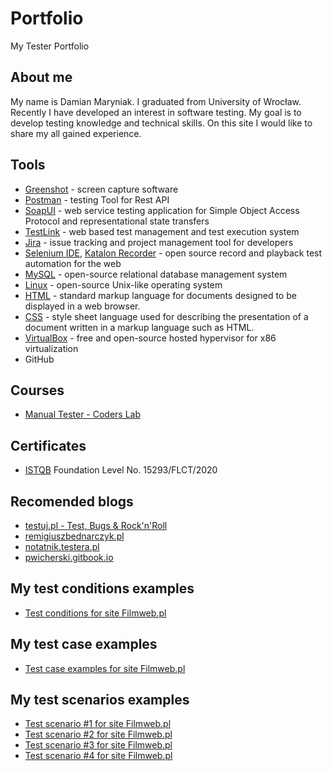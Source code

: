 # Portfolio
My Tester Portfolio
## About me
My name is Damian Maryniak. I graduated from University of Wrocław. Recently I have developed an interest in software testing. My goal is to develop testing knowledge and technical skills. On this site I would like to share my all gained experience. 

## Tools
* [Greenshot](https://getgreenshot.org/) - screen capture software
* [Postman](https://www.postman.com/) - testing Tool for Rest API
* [SoapUI](https://www.soapui.org/tools/soapui/) - web service testing application for Simple Object Access Protocol and representational state transfers
* [TestLink](https://testlink.org/) - web based test management and test execution system
* [Jira](https://www.atlassian.com/software/jira) - issue tracking and project management tool for developers
* [Selenium IDE](https://www.selenium.dev/selenium-ide/), [Katalon Recorder](https://www.katalon.com/resources-center/blog/katalon-automation-recorder/) - open source record and playback test automation for the web
* [MySQL](https://www.mysql.com/) - open-source relational database management system
* [Linux](https://www.linux.org/pages/download/) - open-source Unix-like operating system
* [HTML](https://www.w3schools.com/html/) - standard markup language for documents designed to be displayed in a web browser.
* [CSS](https://www.w3schools.com/css/) - style sheet language used for describing the presentation of a document written in a markup language such as HTML.
* [VirtualBox](https://www.virtualbox.org/) - free and open-source hosted hypervisor for x86 virtualization
* GitHub

## Courses 
* [Manual Tester - Coders Lab](https://coderslab.pl/pl/kurs/tester-manualny/o-kursie)

## Certificates
* [ISTQB](https://www.istqb.org/) Foundation Level No. 15293/FLCT/2020

## Recomended blogs
* [testuj.pl - Test, Bugs & Rock'n'Roll](https://testuj.pl/)
* [remigiuszbednarczyk.pl](https://remigiuszbednarczyk.pl/)
* [notatnik.testera.pl](https://notatnik.testera.pl/doku.php)
* [pwicherski.gitbook.io](https://pwicherski.gitbook.io/testowanie-oprogramowania/)

## My test conditions examples
* [Test conditions for site Filmweb.pl](https://drive.google.com/file/d/1mVhEOjTXpUfh1ypaGO0JzMh3nWHc9MQ3/view?usp=sharing)

## My test case examples
* [Test case examples for site Filmweb.pl](https://drive.google.com/file/d/1-eEmLWH9Ij6Nm0DqY4j-c_XiBS68bo7b/view?usp=sharing) 

## My test scenarios examples
* [Test scenario #1 for site Filmweb.pl](https://drive.google.com/file/d/1db14FpZ8sxFVu3p4FhX3mui_a2xF_7-x/view?usp=sharing)
* [Test scenario #2 for site Filmweb.pl](https://drive.google.com/file/d/1UQ-35Kl9A5tH8b6gHqNegN6Mq_UhDwrq/view?usp=sharing)
* [Test scenario #3 for site Filmweb.pl](https://drive.google.com/file/d/1D7AtCOjmawB7fLPBTJWbsX8dceYP2OuY/view?usp=sharing)
* [Test scenario #4 for site Filmweb.pl](https://drive.google.com/file/d/1mlxuoTWxcxs9TZesdyk36pc-ZudpGO-e/view?usp=sharing)

